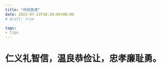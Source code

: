 ```yaml
---
title: "传统美德"
date: 2022-07-13T10:20:03+08:00
# draft: true

tags:
- tips
---
```


# 仁义礼智信，温良恭俭让，忠孝廉耻勇。